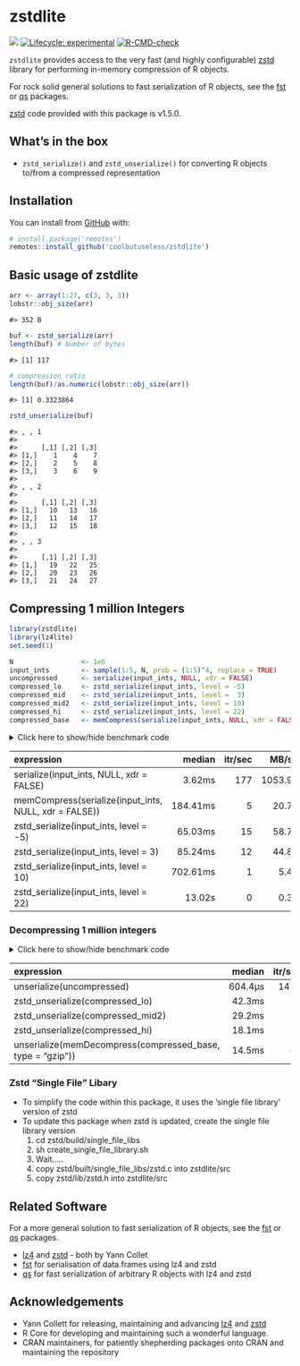 
<!-- README.md is generated from README.Rmd. Please edit that file -->

# zstdlite

<!-- badges: start -->

![](https://img.shields.io/badge/cool-useless-green.svg) 
[![Lifecycle:
experimental](https://img.shields.io/badge/lifecycle-experimental-orange.svg)](https://www.tidyverse.org/lifecycle/#experimental)
[![R-CMD-check](https://github.com/coolbutuseless/zstdlite/actions/workflows/R-CMD-check.yaml/badge.svg)](https://github.com/coolbutuseless/zstdlite/actions/workflows/R-CMD-check.yaml)
<!-- badges: end -->

`zstdlite` provides access to the very fast (and highly configurable)
[zstd](https://github.com/facebook/zstd) library for performing
in-memory compression of R objects.

For rock solid general solutions to fast serialization of R objects, see
the [fst](https://github.com/fstpackage/fst) or
[qs](https://cran.r-project.org/package=qs) packages.

[zstd](https://github.com/facebook/zstd) code provided with this package
is v1.5.0.

## What’s in the box

-   `zstd_serialize()` and `zstd_unserialize()` for converting R objects
    to/from a compressed representation

## Installation

You can install from
[GitHub](https://github.com/coolbutuseless/zstdlite) with:

``` r
# install.package('remotes')
remotes::install_github('coolbutuseless/zstdlite')
```

## Basic usage of zstdlite

``` r
arr <- array(1:27, c(3, 3, 3))
lobstr::obj_size(arr)
```

    #> 352 B

``` r
buf <- zstd_serialize(arr)
length(buf) # Number of bytes
```

    #> [1] 117

``` r
# compression ratio
length(buf)/as.numeric(lobstr::obj_size(arr))
```

    #> [1] 0.3323864

``` r
zstd_unserialize(buf)
```

    #> , , 1
    #> 
    #>      [,1] [,2] [,3]
    #> [1,]    1    4    7
    #> [2,]    2    5    8
    #> [3,]    3    6    9
    #> 
    #> , , 2
    #> 
    #>      [,1] [,2] [,3]
    #> [1,]   10   13   16
    #> [2,]   11   14   17
    #> [3,]   12   15   18
    #> 
    #> , , 3
    #> 
    #>      [,1] [,2] [,3]
    #> [1,]   19   22   25
    #> [2,]   20   23   26
    #> [3,]   21   24   27

## Compressing 1 million Integers

``` r
library(zstdlite)
library(lz4lite)
set.seed(1)

N                 <- 1e6
input_ints        <- sample(1:5, N, prob = (1:5)^4, replace = TRUE)
uncompressed      <- serialize(input_ints, NULL, xdr = FALSE)
compressed_lo     <- zstd_serialize(input_ints, level = -5)
compressed_mid    <- zstd_serialize(input_ints, level =  3)
compressed_mid2   <- zstd_serialize(input_ints, level = 10)
compressed_hi     <- zstd_serialize(input_ints, level = 22)
compressed_base   <- memCompress(serialize(input_ints, NULL, xdr = FALSE))
```

<details>
<summary>
Click here to show/hide benchmark code
</summary>

``` r
library(zstdlite)

res <- bench::mark(
  serialize(input_ints, NULL, xdr = FALSE),
  memCompress(serialize(input_ints, NULL, xdr = FALSE)),
  zstd_serialize(input_ints, level =  -5),
  zstd_serialize(input_ints, level =   3),
  zstd_serialize(input_ints, level =  10),
  zstd_serialize(input_ints, level =  22),
  check = FALSE
)
```

    #> Warning: Some expressions had a GC in every iteration; so filtering is disabled.

</details>

| expression                                            |   median | itr/sec |   MB/s | compression_ratio |
|:------------------------------------------------------|---------:|--------:|-------:|------------------:|
| serialize(input_ints, NULL, xdr = FALSE)              |   3.62ms |     177 | 1053.9 |             1.000 |
| memCompress(serialize(input_ints, NULL, xdr = FALSE)) | 184.41ms |       5 |   20.7 |             0.079 |
| zstd_serialize(input_ints, level = -5)                |  65.03ms |      15 |   58.7 |             0.229 |
| zstd_serialize(input_ints, level = 3)                 |  85.24ms |      12 |   44.8 |             0.101 |
| zstd_serialize(input_ints, level = 10)                | 702.61ms |       1 |    5.4 |             0.080 |
| zstd_serialize(input_ints, level = 22)                |   13.02s |       0 |    0.3 |             0.058 |

### Decompressing 1 million integers

<details>
<summary>
Click here to show/hide benchmark code
</summary>

``` r
res <- bench::mark(
  unserialize(uncompressed),
  zstd_unserialize(compressed_lo),
  zstd_unserialize(compressed_mid2),
  zstd_unserialize(compressed_hi),
  unserialize(memDecompress(compressed_base, type = 'gzip')),
  check = TRUE
)
```

</details>

| expression                                                 |  median | itr/sec |   MB/s |
|:-----------------------------------------------------------|--------:|--------:|-------:|
| unserialize(uncompressed)                                  | 604.4µs |    1417 | 6311.8 |
| zstd_unserialize(compressed_lo)                            |  42.3ms |      23 |   90.1 |
| zstd_unserialize(compressed_mid2)                          |  29.2ms |      34 |  130.6 |
| zstd_unserialize(compressed_hi)                            |  18.1ms |      58 |  210.6 |
| unserialize(memDecompress(compressed_base, type = “gzip”)) |  14.5ms |      68 |  263.2 |

### Zstd “Single File” Libary

-   To simplify the code within this package, it uses the ‘single file
    library’ version of zstd
-   To update this package when zstd is updated, create the single file
    library version
    1.  cd zstd/build/single_file_libs
    2.  sh create_single_file_library.sh
    3.  Wait…..
    4.  copy zstd/built/single_file_libs/zstd.c into zstdlite/src
    5.  copy zstd/lib/zstd.h into zstdlite/src

## Related Software

For a more general solution to fast serialization of R objects, see the
[fst](https://github.com/fstpackage/fst) or
[qs](https://cran.r-project.org/package=qs) packages.

-   [lz4](https://github.com/lz4/lz4) and
    [zstd](https://github.com/facebook/zstd) - both by Yann Collet
-   [fst](https://github.com/fstpackage/fst) for serialisation of
    data.frames using lz4 and zstd
-   [qs](https://cran.r-project.org/package=qs) for fast serialization
    of arbitrary R objects with lz4 and zstd

## Acknowledgements

-   Yann Collett for releasing, maintaining and advancing
    [lz4](https://github.com/lz4/lz4) and
    [zstd](https://github.com/facebook/zstd)
-   R Core for developing and maintaining such a wonderful language.
-   CRAN maintainers, for patiently shepherding packages onto CRAN and
    maintaining the repository
